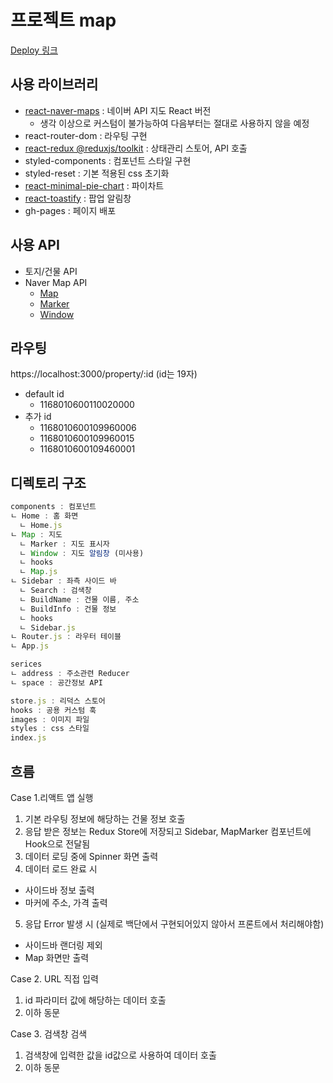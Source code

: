 # 프로젝트 map
[Deploy 링크](https://snowman95.github.io/map/)

## 사용 라이브러리
- [react-naver-maps](https://zeakd.github.io/react-naver-maps/#/React%20Naver%20Maps) : 네이버 API 지도 React 버전
  - 생각 이상으로 커스텀이 불가능하여 다음부터는 절대로 사용하지 않을 예정
- react-router-dom : 라우팅 구현
- [react-redux @reduxjs/toolkit](https://redux-toolkit.js.org/) : 상태관리 스토어, API 호출
- styled-components : 컴포넌트 스타일 구현
- styled-reset : 기본 적용된 css 초기화
- [react-minimal-pie-chart](https://www.npmjs.com/package/react-minimal-pie-chart) : 파이차트
- [react-toastify](https://fkhadra.github.io/react-toastify/introduction/) : 팝업 알림창
- gh-pages : 페이지 배포


## 사용 API
- 토지/건물 API
- Naver Map API
  - [Map](https://navermaps.github.io/maps.js.ncp/docs/naver.maps.Map.html#toc0__anchor)
  - [Marker](https://navermaps.github.io/maps.js.ncp/docs/naver.maps.Marker.html#Marker__anchor)
  - [Window](https://navermaps.github.io/maps.js.ncp/docs/naver.maps.InfoWindow.html#toc16__anchor)


## 라우팅
https://localhost:3000/property/:id (id는 19자)
- default id
  - 1168010600110020000
- 추가 id
  - 1168010600109960006
  - 1168010600109960015
  - 1168010600109460001


## 디렉토리 구조
```javascript
components : 컴포넌트
ㄴ Home : 홈 화면
  ㄴ Home.js
ㄴ Map : 지도
  ㄴ Marker : 지도 표시자
  ㄴ Window : 지도 알림창 (미사용)
  ㄴ hooks
  ㄴ Map.js
ㄴ Sidebar : 좌측 사이드 바
  ㄴ Search : 검색창
  ㄴ BuildName : 건물 이름, 주소
  ㄴ BuildInfo : 건물 정보
  ㄴ hooks
  ㄴ Sidebar.js
ㄴ Router.js : 라우터 테이블
ㄴ App.js

serices 
ㄴ address : 주소관련 Reducer
ㄴ space : 공간정보 API

store.js : 리덕스 스토어
hooks : 공용 커스텀 훅
images : 이미지 파일
styles : css 스타일
index.js 
```

## 흐름
Case 1.리액트 앱 실행
1. 기본 라우팅 정보에 해당하는 건물 정보 호출
2. 응답 받은 정보는 Redux Store에 저장되고 Sidebar, MapMarker 컴포넌트에 Hook으로 전달됨
3. 데이터 로딩 중에 Spinner 화면 출력
4. 데이터 로드 완료 시
  - 사이드바 정보 출력
  - 마커에 주소, 가격 출력
5. 응답 Error 발생 시 (실제로 백단에서 구현되어있지 않아서 프론트에서 처리해야함)
  - 사이드바 랜더링 제외
  - Map 화면만 출력

Case 2. URL 직접 입력
1. id 파라미터 값에 해당하는 데이터 호출
2. 이하 동문

Case 3. 검색창 검색
1. 검색창에 입력한 값을 id값으로 사용하여 데이터 호출
2. 이하 동문
